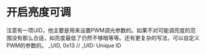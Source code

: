 # 开启亮度可调

注意有一项UID，他主要是用来设置PWM调光参数的。如果不对可能调亮度的范围没有那么合适，如亮度最低了仍然不够暗等等。还有更复杂的写法，可以自定义PWM的参数的。
_UID, 0x13  // _UID: Unique ID